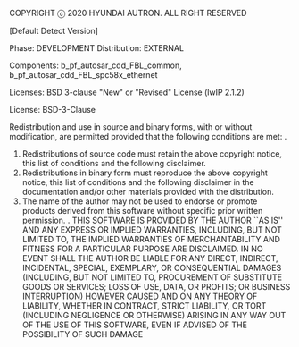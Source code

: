 COPYRIGHT ⓒ 2020 HYUNDAI AUTRON. ALL RIGHT RESERVED

[Default Detect Version]

Phase: DEVELOPMENT
Distribution: EXTERNAL

Components: 
b_pf_autosar_cdd_FBL_common, b_pf_autosar_cdd_FBL_spc58x_ethernet

Licenses: 
BSD 3-clause "New" or "Revised" License
(lwIP 2.1.2)

License: BSD-3-Clause

Redistribution and use in source and binary forms, with or without modification,
 are permitted provided that the following conditions are met:
 .
 1. Redistributions of source code must retain the above copyright notice,
    this list of conditions and the following disclaimer.
 2. Redistributions in binary form must reproduce the above copyright notice,
    this list of conditions and the following disclaimer in the documentation
    and/or other materials provided with the distribution.
 3. The name of the author may not be used to endorse or promote products
    derived from this software without specific prior written permission.
 .
 THIS SOFTWARE IS PROVIDED BY THE AUTHOR ``AS IS'' AND ANY EXPRESS OR IMPLIED
 WARRANTIES, INCLUDING, BUT NOT LIMITED TO, THE IMPLIED WARRANTIES OF
 MERCHANTABILITY AND FITNESS FOR A PARTICULAR PURPOSE ARE DISCLAIMED. IN NO EVENT
 SHALL THE AUTHOR BE LIABLE FOR ANY DIRECT, INDIRECT, INCIDENTAL, SPECIAL,
 EXEMPLARY, OR CONSEQUENTIAL DAMAGES (INCLUDING, BUT NOT LIMITED TO, PROCUREMENT
 OF SUBSTITUTE GOODS OR SERVICES; LOSS OF USE, DATA, OR PROFITS; OR BUSINESS
 INTERRUPTION) HOWEVER CAUSED AND ON ANY THEORY OF LIABILITY, WHETHER IN
 CONTRACT, STRICT LIABILITY, OR TORT (INCLUDING NEGLIGENCE OR OTHERWISE) ARISING
 IN ANY WAY OUT OF THE USE OF THIS SOFTWARE, EVEN IF ADVISED OF THE POSSIBILITY
 OF SUCH DAMAGE

